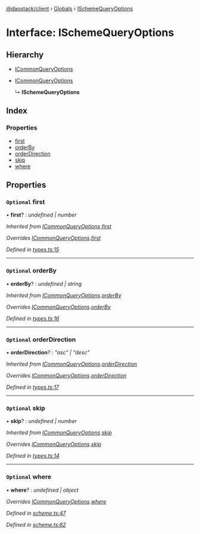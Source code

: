 [@daostack/client](../README.md) › [Globals](../globals.md) › [ISchemeQueryOptions](ischemequeryoptions.md)

# Interface: ISchemeQueryOptions

## Hierarchy

* [ICommonQueryOptions](icommonqueryoptions.md)

* [ICommonQueryOptions](icommonqueryoptions.md)

  ↳ **ISchemeQueryOptions**

## Index

### Properties

* [first](ischemequeryoptions.md#optional-first)
* [orderBy](ischemequeryoptions.md#optional-orderby)
* [orderDirection](ischemequeryoptions.md#optional-orderdirection)
* [skip](ischemequeryoptions.md#optional-skip)
* [where](ischemequeryoptions.md#optional-where)

## Properties

### `Optional` first

• **first**? : *undefined | number*

*Inherited from [ICommonQueryOptions](icommonqueryoptions.md).[first](icommonqueryoptions.md#optional-first)*

*Overrides [ICommonQueryOptions](icommonqueryoptions.md).[first](icommonqueryoptions.md#optional-first)*

*Defined in [types.ts:15](https://github.com/daostack/client/blob/a73e635/src/types.ts#L15)*

___

### `Optional` orderBy

• **orderBy**? : *undefined | string*

*Inherited from [ICommonQueryOptions](icommonqueryoptions.md).[orderBy](icommonqueryoptions.md#optional-orderby)*

*Overrides [ICommonQueryOptions](icommonqueryoptions.md).[orderBy](icommonqueryoptions.md#optional-orderby)*

*Defined in [types.ts:16](https://github.com/daostack/client/blob/a73e635/src/types.ts#L16)*

___

### `Optional` orderDirection

• **orderDirection**? : *"asc" | "desc"*

*Inherited from [ICommonQueryOptions](icommonqueryoptions.md).[orderDirection](icommonqueryoptions.md#optional-orderdirection)*

*Overrides [ICommonQueryOptions](icommonqueryoptions.md).[orderDirection](icommonqueryoptions.md#optional-orderdirection)*

*Defined in [types.ts:17](https://github.com/daostack/client/blob/a73e635/src/types.ts#L17)*

___

### `Optional` skip

• **skip**? : *undefined | number*

*Inherited from [ICommonQueryOptions](icommonqueryoptions.md).[skip](icommonqueryoptions.md#optional-skip)*

*Overrides [ICommonQueryOptions](icommonqueryoptions.md).[skip](icommonqueryoptions.md#optional-skip)*

*Defined in [types.ts:14](https://github.com/daostack/client/blob/a73e635/src/types.ts#L14)*

___

### `Optional` where

• **where**? : *undefined | object*

*Overrides [ICommonQueryOptions](icommonqueryoptions.md).[where](icommonqueryoptions.md#optional-where)*

*Defined in [scheme.ts:47](https://github.com/daostack/client/blob/a73e635/src/scheme.ts#L47)*

*Defined in [scheme.ts:62](https://github.com/daostack/client/blob/a73e635/src/scheme.ts#L62)*
